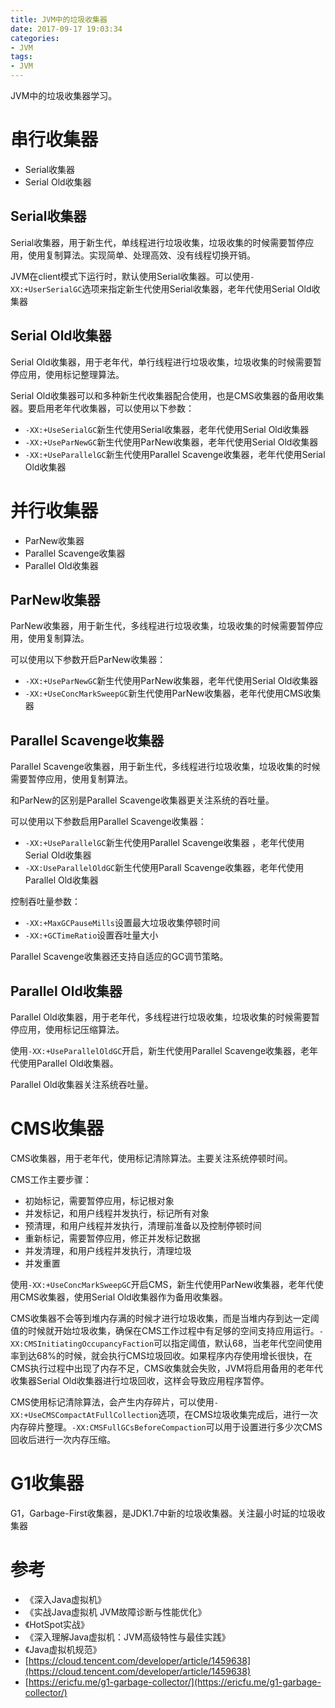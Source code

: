 ```yaml
---
title: JVM中的垃圾收集器
date: 2017-09-17 19:03:34
categories: 
- JVM
tags:
- JVM
---
```


JVM中的垃圾收集器学习。

<!--more-->

# 串行收集器

- Serial收集器
- Serial Old收集器

## Serial收集器

Serial收集器，用于新生代，单线程进行垃圾收集，垃圾收集的时候需要暂停应用，使用复制算法。实现简单、处理高效、没有线程切换开销。

JVM在client模式下运行时，默认使用Serial收集器。可以使用`-XX:+UserSerialGC`选项来指定新生代使用Serial收集器，老年代使用Serial Old收集器

## Serial Old收集器

Serial Old收集器，用于老年代，单行线程进行垃圾收集，垃圾收集的时候需要暂停应用，使用标记整理算法。

Serial Old收集器可以和多种新生代收集器配合使用，也是CMS收集器的备用收集器。要启用老年代收集器，可以使用以下参数：

- `-XX:+UseSerialGC`新生代使用Serial收集器，老年代使用Serial Old收集器
- `-XX:+UseParNewGC`新生代使用ParNew收集器，老年代使用Serial Old收集器
- `-XX:+UseParallelGC`新生代使用Parallel Scavenge收集器，老年代使用Serial Old收集器

# 并行收集器

- ParNew收集器
- Parallel Scavenge收集器
- Parallel Old收集器

## ParNew收集器

ParNew收集器，用于新生代，多线程进行垃圾收集，垃圾收集的时候需要暂停应用，使用复制算法。

可以使用以下参数开启ParNew收集器：

- `-XX:+UseParNewGC`新生代使用ParNew收集器，老年代使用Serial Old收集器
- `-XX:+UseConcMarkSweepGC`新生代使用ParNew收集器，老年代使用CMS收集器

## Parallel Scavenge收集器

Parallel Scavenge收集器，用于新生代，多线程进行垃圾收集，垃圾收集的时候需要暂停应用，使用复制算法。

和ParNew的区别是Parallel Scavenge收集器更关注系统的吞吐量。

可以使用以下参数启用Parallel Scavenge收集器：

- `-XX:+UseParallelGC`新生代使用Parallel Scavenge收集器 ，老年代使用Serial Old收集器
- `-XX:UseParallelOldGC`新生代使用Parall Scavenge收集器，老年代使用Parallel Old收集器

控制吞吐量参数：

- `-XX:+MaxGCPauseMills`设置最大垃圾收集停顿时间
- `-XX:+GCTimeRatio`设置吞吐量大小

Parallel Scavenge收集器还支持自适应的GC调节策略。

## Parallel Old收集器

Parallel Old收集器，用于老年代，多线程进行垃圾收集，垃圾收集的时候需要暂停应用，使用标记压缩算法。

使用`-XX:+UseParallelOldGC`开启，新生代使用Parallel Scavenge收集器，老年代使用Parallel Old收集器。

Parallel Old收集器关注系统吞吐量。

# CMS收集器

CMS收集器，用于老年代，使用标记清除算法。主要关注系统停顿时间。

CMS工作主要步骤：

- 初始标记，需要暂停应用，标记根对象
- 并发标记，和用户线程并发执行，标记所有对象
- 预清理，和用户线程并发执行，清理前准备以及控制停顿时间
- 重新标记，需要暂停应用，修正并发标记数据
- 并发清理，和用户线程并发执行，清理垃圾
- 并发重置

使用`-XX:+UseConcMarkSweepGC`开启CMS，新生代使用ParNew收集器，老年代使用CMS收集器，使用Serial Old收集器作为备用收集器。

CMS收集器不会等到堆内存满的时候才进行垃圾收集，而是当堆内存到达一定阈值的时候就开始垃圾收集，确保在CMS工作过程中有足够的空间支持应用运行。`-XX:CMSInitiatingOccupancyFaction`可以指定阈值，默认68，当老年代空间使用率到达68%的时候，就会执行CMS垃圾回收。如果程序内存使用增长很快，在CMS执行过程中出现了内存不足，CMS收集就会失败，JVM将启用备用的老年代收集器Serial Old收集器进行垃圾回收，这样会导致应用程序暂停。

CMS使用标记清除算法，会产生内存碎片，可以使用`-XX:+UseCMSCompactAtFullCollection`选项，在CMS垃圾收集完成后，进行一次内存碎片整理。`-XX:CMSFullGCsBeforeCompaction`可以用于设置进行多少次CMS回收后进行一次内存压缩。

# G1收集器

G1，Garbage-First收集器，是JDK1.7中新的垃圾收集器。关注最小时延的垃圾收集器

# 参考

- 《深入Java虚拟机》
- 《实战Java虚拟机 JVM故障诊断与性能优化》
- 《HotSpot实战》
- 《深入理解Java虚拟机：JVM高级特性与最佳实践》
- 《Java虚拟机规范》
- [https://cloud.tencent.com/developer/article/1459638](https://cloud.tencent.com/developer/article/1459638)
- [https://ericfu.me/g1-garbage-collector/](https://ericfu.me/g1-garbage-collector/)